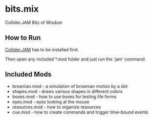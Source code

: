 # bits.mix
Collider.JAM Bits of Wisdom

## How to Run

[Collider.JAM](https://github.com/invider/collider.jam)
has to be installed first.

Then open any included \*.mod folder
and just run the 'jam' command.

## Included Mods

* brownian.mod - a simulation of brownian motion by a dot
* shapes.mod - draws various shapes in different colors
* boxes.mod - how to use boxes for testing life forms
* eyes.mod - eyes looking at the mouse
* resources.mod - how to organize resources
* cue.mod - how to create commands and trigger time-bound events

